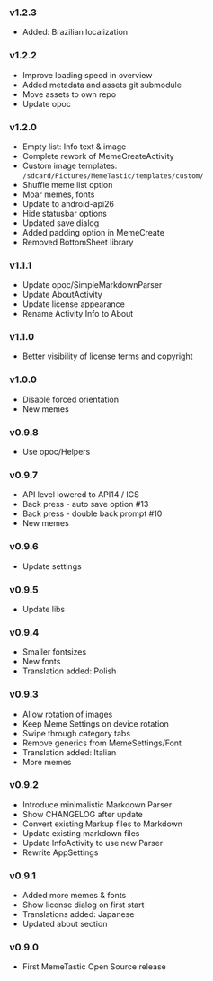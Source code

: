 ### v1.2.3
- Added: Brazilian localization

### v1.2.2
- Improve loading speed in overview
- Added metadata and assets git submodule
- Move assets to own repo
- Update opoc

### v1.2.0
- Empty list: Info text & image
- Complete rework of MemeCreateActivity
- Custom image templates: `/sdcard/Pictures/MemeTastic/templates/custom/`
- Shuffle meme list option
- Moar memes, fonts
- Update to android-api26
- Hide statusbar options
- Updated save dialog
- Added padding option in MemeCreate
- Removed BottomSheet library

### v1.1.1
- Update opoc/SimpleMarkdownParser
- Update AboutActivity
- Update license appearance
- Rename Activity Info to About

### v1.1.0
- Better visibility of license terms and copyright

### v1.0.0
- Disable forced orientation
- New memes

### v0.9.8
- Use opoc/Helpers

### v0.9.7
- API level lowered to API14 / ICS
- Back press - auto save option #13
- Back press - double back prompt #10
- New memes 

### v0.9.6
- Update settings

### v0.9.5
- Update libs

### v0.9.4
- Smaller fontsizes
- New fonts
- Translation added: Polish

### v0.9.3
- Allow rotation of images
- Keep Meme Settings on device rotation
- Swipe through category tabs
- Remove generics from MemeSettings/Font
- Translation added: Italian
- More memes

### v0.9.2
- Introduce minimalistic Markdown Parser
- Show CHANGELOG after update
- Convert existing Markup files to Markdown
- Update existing markdown files
- Update InfoActivity to use new Parser
- Rewrite AppSettings

### v0.9.1
- Added more memes & fonts
- Show license dialog on first start
- Translations added: Japanese
- Updated about section

### v0.9.0
- First MemeTastic Open Source release
